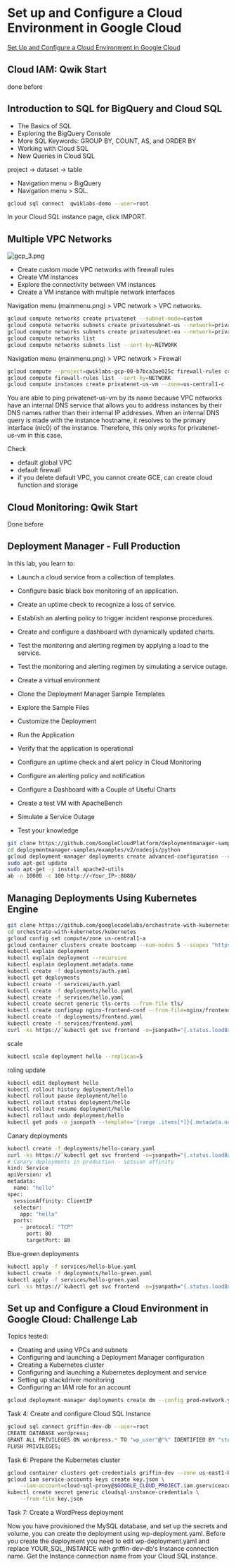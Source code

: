 # Set up and Configure a Cloud Environment in Google Cloud

[Set Up and Configure a Cloud Environment in Google Cloud](https://www.qwiklabs.com/quests/119)

## Cloud IAM: Qwik Start

done before

## Introduction to SQL for BigQuery and Cloud SQL

- The Basics of SQL
- Exploring the BigQuery Console
- More SQL Keywords: GROUP BY, COUNT, AS, and ORDER BY
- Working with Cloud SQL
- New Queries in Cloud SQL

project → dataset → table

- Navigation menu > BigQuery
- Navigation menu > SQL.

```bash
gcloud sql connect  qwiklabs-demo --user=root
```

In your Cloud SQL instance page, click IMPORT.

## Multiple VPC Networks

![gcp_3.png](gcp_3.png)

- Create custom mode VPC networks with firewall rules
- Create VM instances
- Explore the connectivity between VM instances
- Create a VM instance with multiple network interfaces

Navigation menu (mainmenu.png) > VPC network > VPC networks.

```bash
gcloud compute networks create privatenet --subnet-mode=custom
gcloud compute networks subnets create privatesubnet-us --network=privatenet --region=us-central1 --range=172.16.0.0/24
gcloud compute networks subnets create privatesubnet-eu --network=privatenet --region=europe-west1 --range=172.20.0.0/20
gcloud compute networks list
gcloud compute networks subnets list --sort-by=NETWORK
```

Navigation menu (mainmenu.png) > VPC network > Firewall

```bash
gcloud compute --project=qwiklabs-gcp-00-b7bca3ae025c firewall-rules create managementnet-allow-icmp-ssh-rdp --direction=INGRESS --priority=1000 --network=managementnet --action=ALLOW --rules=tcp:22,tcp:3389,icmp --source-ranges=0.0.0.0/0
gcloud compute firewall-rules list --sort-by=NETWORK
gcloud compute instances create privatenet-us-vm --zone=us-central1-c --machine-type=n1-standard-1 --subnet=privatesubnet-us
```

You are able to ping privatenet-us-vm by its name because VPC networks have an internal DNS service that allows you to address instances by their DNS names rather than their internal IP addresses. When an internal DNS query is made with the instance hostname, it resolves to the primary interface (nic0) of the instance. Therefore, this only works for privatenet-us-vm in this case.

Check

- default global VPC
- default firewall
- if you delete default VPC, you cannot create GCE, can create cloud function and storage

## Cloud Monitoring: Qwik Start

Done before

## Deployment Manager - Full Production

In this lab, you learn to:

- Launch a cloud service from a collection of templates.
- Configure basic black box monitoring of an application.
- Create an uptime check to recognize a loss of service.
- Establish an alerting policy to trigger incident response procedures.
- Create and configure a dashboard with dynamically updated charts.
- Test the monitoring and alerting regimen by applying a load to the service.
- Test the monitoring and alerting regimen by simulating a service outage.

- Create a virtual environment
- Clone the Deployment Manager Sample Templates
- Explore the Sample Files
- Customize the Deployment
- Run the Application
- Verify that the application is operational
- Configure an uptime check and alert policy in Cloud Monitoring
- Configure an alerting policy and notification
- Configure a Dashboard with a Couple of Useful Charts
- Create a test VM with ApacheBench
- Simulate a Service Outage
- Test your knowledge

```bash
git clone https://github.com/GoogleCloudPlatform/deploymentmanager-samples.git
cd deploymentmanager-samples/examples/v2/nodesjs/python
gcloud deployment-manager deployments create advanced-configuration --config nodejs.yaml
sudo apt-get update
sudo apt-get -y install apache2-utils
ab -n 10000 -c 100 http://<Your_IP>:8080/
```

## Managing Deployments Using Kubernetes Engine

```bash
git clone https://github.com/googlecodelabs/orchestrate-with-kubernetes.git
cd orchestrate-with-kubernetes/kubernetes
gcloud config set compute/zone us-central1-a
gcloud container clusters create bootcamp --num-nodes 5 --scopes "https://www.googleapis.com/auth/projecthosting,storage-rw"
kubectl explain deployment
kubectl explain deployment --recursive
kubectl explain deployment.metadata.name
kubectl create -f deployments/auth.yaml
kubectl get deployments
kubectl create -f services/auth.yaml
kubectl create -f deployments/hello.yaml
kubectl create -f services/hello.yaml
kubectl create secret generic tls-certs --from-file tls/
kubectl create configmap nginx-frontend-conf --from-file=nginx/frontend.conf
kubectl create -f deployments/frontend.yaml
kubectl create -f services/frontend.yaml
curl -ks https://`kubectl get svc frontend -o=jsonpath="{.status.loadBalancer.ingress[0].ip}"`
```

scale

```bash
kubectl scale deployment hello --replicas=5
```

roling update

```bash
kubectl edit deployment hello
kubectl rollout history deployment/hello
kubectl rollout pause deployment/hello
kubectl rollout status deployment/hello
kubectl rollout resume deployment/hello
kubectl rollout undo deployment/hello
kubectl get pods -o jsonpath --template='{range .items[*]}{.metadata.name}{"\t"}{"\t"}{.spec.containers[0].image}{"\n"}{end}'
```

Canary deployments

```bash
kubectl create -f deployments/hello-canary.yaml
curl -ks https://`kubectl get svc frontend -o=jsonpath="{.status.loadBalancer.ingress[0].ip}"`/version
# Canary deployments in production - session affinity
kind: Service
apiVersion: v1
metadata:
  name: "hello"
spec:
  sessionAffinity: ClientIP
  selector:
    app: "hello"
  ports:
    - protocol: "TCP"
      port: 80
      targetPort: 80
```

Blue-green deployments

```bash
kubectl apply -f services/hello-blue.yaml
kubectl create -f deployments/hello-green.yaml
kubectl apply -f services/hello-green.yaml
curl -ks https://`kubectl get svc frontend -o=jsonpath="{.status.loadBalancer.ingress[0].ip}"`/version
```

## Set up and Configure a Cloud Environment in Google Cloud: Challenge Lab

Topics tested:

- Creating and using VPCs and subnets
- Configuring and launching a Deployment Manager configuration
- Creating a Kubernetes cluster
- Configuring and launching a Kubernetes deployment and service
- Setting up stackdriver monitoring
- Configuring an IAM role for an account

```bash
gcloud deployment-manager deployments create dm --config prod-network.yaml
```

Task 4: Create and configure Cloud SQL Instance

```bash
gcloud sql connect griffin-dev-db --user=root
CREATE DATABASE wordpress;
GRANT ALL PRIVILEGES ON wordpress.* TO "wp_user"@"%" IDENTIFIED BY "stormwind_rules";
FLUSH PRIVILEGES;
```

Task 6: Prepare the Kubernetes cluster

```bash
gcloud container clusters get-credentials griffin-dev --zone us-east1-b
gcloud iam service-accounts keys create key.json \
    --iam-account=cloud-sql-proxy@$GOOGLE_CLOUD_PROJECT.iam.gserviceaccount.com
kubectl create secret generic cloudsql-instance-credentials \
    --from-file key.json
```

Task 7: Create a WordPress deployment

Now you have provisioned the MySQL database, and set up the secrets and volume, you can create the deployment using wp-deployment.yaml. Before you create the deployment you need to edit wp-deployment.yaml and replace YOUR_SQL_INSTANCE with griffin-dev-db's Instance connection name. Get the Instance connection name from your Cloud SQL instance.
